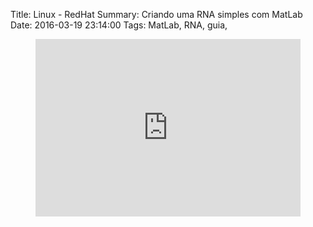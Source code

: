 Title: Linux - RedHat
Summary: Criando uma RNA simples com MatLab
Date: 2016-03-19 23:14:00
Tags: MatLab, RNA, guia,


<figure class="swipe"><iframe src="https://www.swipe.to/embed/88101f7x5cz24k7" allowfullscreen></iframe></figure><style>figure.swipe{display:block;position:relative;padding-bottom:56.25%;height:0;overflow:hidden;}figure.swipe iframe{position:absolute;top:0;left:0;width:100%;height:100%;border:none;}</style>


